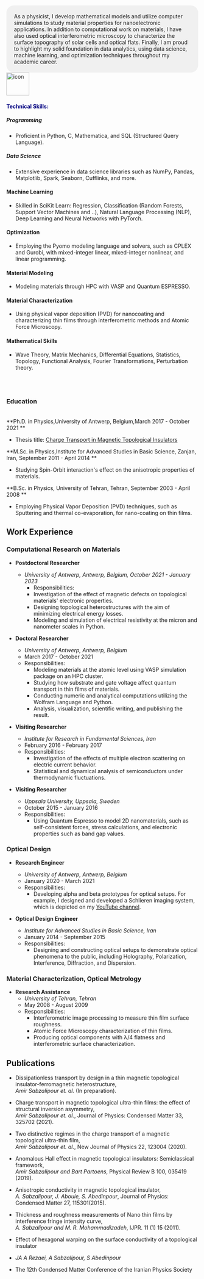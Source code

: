 <br>


<div style="background-color: #f0f0f0; border-radius: 20px; padding: 20px;">
    As a physicist, I develop mathematical models and utilize computer simulations to study material properties for nanoelectronic applications. In addition to computational work on materials, I have also used optical interferometric microscopy to characterize the surface topography of solar cells and optical flats. Finally, I am proud to highlight my solid foundation in data analytics, using data science, machine learning, and optimization techniques throughout my academic career.
</div>
<img src="https://www.tinymixtapes.com/sites/default/files/imagecache/Article_Width/1508/mix-15-08-me.gif" alt="icon" width="60"> 

#### <span style="color:navy;">Technical Skills:</span>

##### Programming
- Proficient in Python, C, Mathematica, and SQL (Structured Query Language).

##### Data Science
- Extensive experience in data science libraries such as NumPy, Pandas, Matplotlib, Spark, Seaborn, Cufflinks, and more.

#### Machine Learning
- Skilled in SciKit Learn: Regression, Classification (Random Forests, Support Vector Machines and ..), Natural Language Processing (NLP), Deep Learning and Neural Networks with PyTorch.

#### Optimization
- Employing the Pyomo modeling language and solvers, such as CPLEX and Gurobi, with mixed-integer linear, mixed-integer nonlinear, and linear programming.

#### Material Modeling
- Modeling materials through HPC with VASP and Quantum ESPRESSO.

#### Material Characterization
- Using physical vapor deposition (PVD) for nanocoating and characterizing thin films through interferometric methods and Atomic Force Microscopy.

#### Mathematical Skills
- Wave Theory, Matrix Mechanics, Differential Equations, Statistics, Topology, Functional Analysis, Fourier Transformations, Perturbation theory.

<br><br>





### Education
<br>
**Ph.D. in Physics,University of Antwerp, Belgium,March 2017 - October 2021 **  

- Thesis title: [Charge Transport in Magnetic Topological Insulators](https://repository.uantwerpen.be/docstore/d:irua:8696)

**M.Sc. in Physics,Institute for Advanced Studies in Basic Science, Zanjan, Iran, September 2011 - April 2014 **  

- Studying Spin-Orbit interaction's effect on the anisotropic properties of materials.

**B.Sc. in Physics, University of Tehran, Tehran, September 2003 - April 2008 **  

- Employing Physical Vapor Deposition (PVD) techniques, such as Sputtering and thermal co-evaporation, for nano-coating on thin films.

## Work Experience

### Computational Research on Materials

- **Postdoctoral Researcher**
  - *University of Antwerp, Antwerp, Belgium, October 2021 - January 2023*
    - Responsibilities:
    - Investigation of the effect of magnetic defects on topological materials' electronic properties.
    - Designing topological heterostructures with the aim of minimizing electrical energy losses.
    - Modeling and simulation of electrical resistivity at the micron and nanometer scales in Python.

- **Doctoral Researcher**
  - *University of Antwerp, Antwerp, Belgium*
  - March 2017 - October 2021
  - Responsibilities:
    - Modeling materials at the atomic level using VASP simulation package on an HPC cluster.
    - Studying how substrate and gate voltage affect quantum transport in thin films of materials.
    - Conducting numeric and analytical computations utilizing the Wolfram Language and Python.
    - Analysis, visualization, scientific writing, and publishing the result.

- **Visiting Researcher**
  - *Institute for Research in Fundamental Sciences, Iran*
  - February 2016 - February 2017
  - Responsibilities:
    - Investigation of the effects of multiple electron scattering on electric current behavior.
    - Statistical and dynamical analysis of semiconductors under thermodynamic fluctuations.

- **Visiting Researcher**
  - *Uppsala University, Uppsala, Sweden*
  - October 2015 - January 2016
  - Responsibilities:
    - Using Quantum Espresso to model 2D nanomaterials, such as self-consistent forces, stress calculations, and electronic properties such as band gap values.

### Optical Design

- **Research Engineer**
  - *University of Antwerp, Antwerp, Belgium*
  - January 2020 - March 2021
  - Responsibilities:
    - Developing alpha and beta prototypes for optical setups. For example, I designed and developed a Schlieren imaging system, which is depicted on my [YouTube channel](https://www.youtube.com/channel/UC0ghSST2dX-Yt1UBAKqMLZA).

- **Optical Design Engineer**
  - *Institute for Advanced Studies in Basic Science, Iran*
  - January 2014 - September 2015
  - Responsibilities:
    - Designing and constructing optical setups to demonstrate optical phenomena to the public, including Holography, Polarization, Interference, Diffraction, and Dispersion.

### Material Characterization, Optical Metrology

- **Research Assistance**
  - *University of Tehran, Tehran*
  - May 2008 - August 2009
  - Responsibilities:
    - Interferometric image processing to measure thin film surface roughness.
    - Atomic Force Microscopy characterization of thin films.
    - Producing optical components with λ/4 flatness and interferometric surface characterization.

## Publications
- Dissipationless transport by design in a thin magnetic topological insulator-ferromagnetic heterostructure,   
  *Amir Sabzalipour et. al.* (In preparation).
  
- Charge transport in magnetic topological ultra-thin films: the effect of structural inversion asymmetry,   
  *Amir Sabzalipour et. al.*, Journal of Physics: Condensed Matter 33, 325702 (2021).
  
- Two distinctive regimes in the charge transport of a magnetic topological ultra-thin film,   
  *Amir Sabzalipour et. al.*, New Journal of Physics 22, 123004 (2020).
  
- Anomalous Hall effect in magnetic topological insulators: Semiclassical framework,      
  *Amir Sabzalipour and Bart Partoens*, Physical Review B 100, 035419 (2019).
  
- Anisotropic conductivity in magnetic topological insulator,  
  *A. Sabzalipour, J. Abouie, S. Abedinpour*, Journal of Physics: Condensed Matter 27, 115301(2015).
  
- Thickness and roughness measurements of Nano thin films by interference fringe intensity curve,  
  *A. Sabzalipour and M. R. Mohammadizadeh*, IJPR. 11 (1) 15 (2011).
  
- Effect of hexagonal warping on the surface conductivity of a topological insulator  
- *JA A Rezaei, A Sabzalipour, S Abedinpour*  
- The 12th Condensed Matter Conference of the Iranian Physics Society
